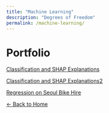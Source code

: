 ```yaml
---
title: "Machine Learning"
description: "Degrees of Freedom"
permalink: /machine-learning/
---
```


# Portfolio

[Classification and SHAP Explanations](/machine-learning/pima-indians/machine-learning-pima-indians/)

[Classification and SHAP Explanations2](/pima-indians/machine-learning-pima-indians.md)

[Regression on Seoul Bike Hire](/machine-learning/seoul-bike-hire/machine-learning-seoul-bike-hire/)

[← Back to Home](/)